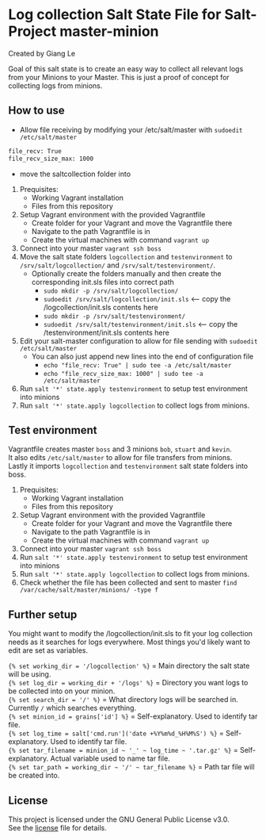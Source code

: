 # Log collection Salt State File for Salt-Project master-minion
Created by Giang Le

Goal of this salt state is to create an easy way to collect all relevant logs from your Minions to your Master. This is just a proof of concept for collecting logs from minions. 

## How to use
- Allow file receiving by modifying your /etc/salt/master with ```sudoedit /etc/salt/master```

```bash
file_recv: True
file_recv_size_max: 1000
```
- move the saltcollection folder into


1. Prequisites: 
    - Working Vagrant installation
    - Files from this repository
2. Setup Vagrant environment with the provided Vagrantfile
    - Create folder for your Vagrant and move the Vagrantfile there
    - Navigate to the path Vagrantfile is in
    - Create the virtual machines with command ```vagrant up```
3. Connect into your master ```vagrant ssh boss```
4. Move the salt state folders ```logcollection``` and ```testenvironment``` to ```/srv/salt/logcollection/``` and ```/srv/salt/testenvironment/```. 
    - Optionally create the folders manually and then create the corresponding init.sls files into correct path
      - ```sudo mkdir -p /srv/salt/logcollection/```
      - ```sudoedit /srv/salt/logcollection/init.sls``` <-- copy the /logcollection/init.sls contents here
      - ```sudo mkdir -p /srv/salt/testenvironment/```
      - ```sudoedit /srv/salt/testenvironment/init.sls``` <-- copy the /testenvironment/init.sls contents here
5. Edit your salt-master configuration to allow for file sending with ```sudoedit /etc/salt/master```
    - You can also just append new lines into the end of configuration file
      - ```echo "file_recv: True" | sudo tee -a /etc/salt/master```
      - ```echo "file_recv_size_max: 1000" | sudo tee -a /etc/salt/master```
6. Run ```salt '*' state.apply testenvironment``` to setup test environment into minions
7. Run ```salt '*' state.apply logcollection``` to collect logs from minions.


## Test environment
Vagrantfile creates master ```boss``` and 3 minions ```bob```, ```stuart``` and ```kevin```.    
It also edits ```/etc/salt/master``` to allow for file transfers from minions.    
Lastly it imports ```logcollection``` and ```testenvironment``` salt state folders into boss.    

1. Prequisites: 
    - Working Vagrant installation
    - Files from this repository
2. Setup Vagrant environment with the provided Vagrantfile
    - Create folder for your Vagrant and move the Vagrantfile there
    - Navigate to the path Vagrantfile is in
    - Create the virtual machines with command ```vagrant up```
3. Connect into your master ```vagrant ssh boss```
4. Run ```salt '*' state.apply testenvironment``` to setup test environment into minions
5. Run ```salt '*' state.apply logcollection``` to collect logs from minions.
6. Check whether the file has been collected and sent to master ```find /var/cache/salt/master/minions/ -type f```


## Further setup
You might want to modify the /logcollection/init.sls to fit your log collection needs as it searches for logs everywhere. Most things you'd likely want to edit are set as variables. 

```{% set working_dir = '/logcollection' %}``` = Main directory the salt state will be using.    
```{% set log_dir = working_dir + '/logs' %}``` = Directory you want logs to be collected into on your minion.    
```{% set search_dir = '/' %}``` = What directory logs will be searched in. Currently ```/``` which searches everything.    
```{% set minion_id = grains['id'] %}``` = Self-explanatory. Used to identify tar file.     
```{% set log_time = salt['cmd.run']('date +%Y%m%d_%H%M%S') %}``` = Self-explanatory. Used to identify tar file.     
```{% set tar_filename = minion_id ~ '_' ~ log_time ~ '.tar.gz' %}``` = Self-explanatory. Actual variable used to name tar file.     
```{% set tar_path = working_dir ~ '/' ~ tar_filename %}``` = Path tar file will be created into.     

## License
This project is licensed under the GNU General Public License v3.0.  
See the [license](LICENSE) file for details.
